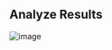 <a name="Result"><h2 id="Result">Analyze Results</h2></a> 
![image](https://github.com/user-attachments/assets/3e1b5e08-d86b-4ac6-a0e0-7a61510530e1)
